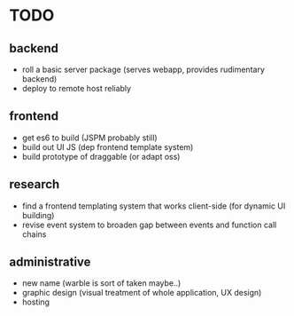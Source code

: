 # TODO

## backend

- roll a basic server package (serves webapp, provides rudimentary backend)
- deploy to remote host reliably

## frontend

- get es6 to build (JSPM probably still)
- build out UI JS (dep frontend template system)
- build prototype of draggable (or adapt oss)

## research

- find a frontend templating system that works client-side (for dynamic UI building)
- revise event system to broaden gap between events and function call chains

## administrative

- new name (warble is sort of taken maybe..)
- graphic design (visual treatment of whole application, UX design)
- hosting
